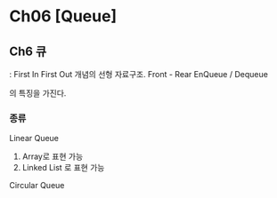 # Ch06 [Queue]

## Ch6 큐

: First In First Out 개념의 선형 자료구조.
Front - Rear
EnQueue / Dequeue

의 특징을 가진다.

### 종류

Linear Queue

1. Array로 표현 가능
2. Linked List 로 표현 가능

Circular Queue
